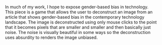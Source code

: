 In much of my work, I hope to expose gender-based bias in technology. This piece is a game that allows the user to deconstruct an image from an article that shows gender-based bias in the contemporary technology landscape. The image is deconstructed using only mouse clicks to the point that it becomes pixels that are smaller and smaller and then basically just noise. The noise is visually beautiful in some ways so the deconstruction uses absurdity to renders the image unbiased. 
